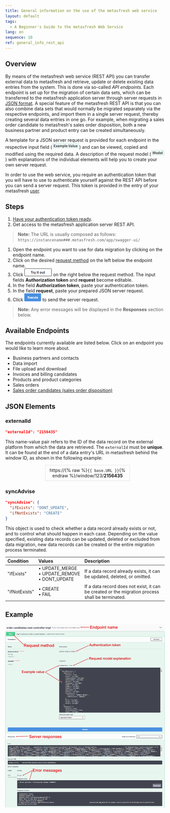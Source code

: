 ```yaml
---
title: General information on the use of the metasfresh web service
layout: default
tags:
  - A Beginner's Guide to the metasfresh Web Service
lang: en
sequence: 10
ref: general_info_rest_api
---
```


## Overview
By means of the metasfresh web service (REST API) you can transfer external data to metasfresh and retrieve, update or delete existing data entries from the system. This is done via so-called *API endpoints*. Each endpoint is set up for the migration of certain data sets, which can be transferred to the metasfresh application server through server requests in <a href="https://www.json.org/index.html" title="Introducing JSON" target="\_blank">JSON format</a>. A special feature of the metasfresh REST API is that you can also combine data sets that would normally be migrated separately via the respective endpoints, and import them in a single server request, thereby creating several data entries in one go. For example, when migrating a sales order candidate to metasfresh's sales order disposition, both a new business partner and product entry can be created simultaneously.

A template for a JSON server request is provided for each endpoint in the respective input field (![request example](assets/example_value.png)) and can be viewed, copied and modified using the required data. A description of the request model (![request model](assets/model.png)) with explanations of the individual elements will help you to create your own server request.

In order to use the web service, you require an authentication token that you will have to use to authenticate yourself against the REST API before you can send a server request. This token is provided in the entry of your metasfresh [user](../../webui_collection/EN/Add_user).

## Steps
1. [Have your authentication token ready](../../webui_collection/EN/Authentication_token).
1. Get access to the metasfresh application server REST API.
 >**Note:** The URL is usually composed as follows:<br> `https://instancename###.metasfresh.com/app/swagger-ui/`

1. Open the endpoint you want to use for data migration by clicking on the endpoint name.
1. Click on the desired <a href="https://www.w3schools.com/tags/ref_httpmethods.asp" title="HTTP Request Methods" target="\_blank">request method</a> on the left below the endpoint name.
1. Click !["Try it out"](assets/button_try_it_out.png) on the right below the request method. The input fields **Authorization token** and **request** become editable.
1. In the field **Authorization token**, paste your authentication token.
1. In the field **request**, paste your prepared JSON server request.
1. Click ![Execute](assets/button_execute.png) to send the server request.
 >**Note:** Any error messages will be displayed in the **Responses** section below.

## Available Endpoints
The endpoints currently available are listed below. Click on an endpoint you would like to learn more about.

- Business partners and contacts
- Data import
- File upload and download
- Invoices and billing candidates
- Products and product categories
- Sales orders
- [Sales order candidates (sales order disposition)](order-candidates-rest-controller-impl)

## JSON Elements

### externalId

```json
"externalId": "2156435"
```

This name-value pair refers to the ID of the data record on the external platform from which the data are retrieved. The `externalId` must be **unique**. It can be found at the end of a data entry's URL in metasfresh behind the window ID, as shown in the following example:

<p style="margin-left:25%; width:50%; border:1px; border-style:solid; border-color:#dddddd; padding:0.5em; text-align:center;">https://{% raw %}<code>{{ base.URL }}</code>{% endraw %}/window/123/<strong>2156435</strong></p>

### syncAdvise

```json
"syncAdvise": {
  "ifExists": "DONT_UPDATE",
  "ifNotExists": "CREATE"
}
```

This object is used to check whether a data record already exists or not, and to control what should happen in each case. Depending on the value specified, existing data records can be updated, deleted or excluded from data migration, new data records can be created or the entire migration process terminated.

| Condition | Values | Description |
| :--- | :--- |:--- |
| "ifExists" | •&nbsp;UPDATE_MERGE<br> •&nbsp;UPDATE_REMOVE<br> •&nbsp;DONT_UPDATE | If a data record already exists, it can be updated, deleted, or omitted. |
| "ifNotExists" | •&nbsp;CREATE<br> •&nbsp;FAIL | If a data record does not exist, it can be created or the migration process shall be terminated. |

## Example
![REST API endpoint: Order candidates](assets/REST_API_endpoint_example.png)
